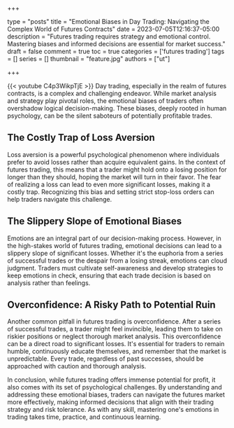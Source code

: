 +++

type = "posts"
title = "Emotional Biases in Day Trading: Navigating the Complex World of Futures Contracts"
date =  2023-07-05T12:16:37-05:00
description = "Futures trading requires strategy and emotional control. Mastering biases and informed decisions are essential for market success."
draft = false
comment = true
toc = true
categories = ['futures trading']
tags = []
series = []
thumbnail = "feature.jpg"
authors = ["ut"]

+++

{{< youtube C4p3WikpTjE >}}
Day trading, especially in the realm of futures contracts, is a complex and challenging endeavor. While market analysis and strategy play pivotal roles, the emotional biases of traders often overshadow logical decision-making. These biases, deeply rooted in human psychology, can be the silent saboteurs of potentially profitable trades.

## The Costly Trap of Loss Aversion
Loss aversion is a powerful psychological phenomenon where individuals prefer to avoid losses rather than acquire equivalent gains. In the context of futures trading, this means that a trader might hold onto a losing position for longer than they should, hoping the market will turn in their favor. The fear of realizing a loss can lead to even more significant losses, making it a costly trap. Recognizing this bias and setting strict stop-loss orders can help traders navigate this challenge.

## The Slippery Slope of Emotional Biases
Emotions are an integral part of our decision-making process. However, in the high-stakes world of futures trading, emotional decisions can lead to a slippery slope of significant losses. Whether it's the euphoria from a series of successful trades or the despair from a losing streak, emotions can cloud judgment. Traders must cultivate self-awareness and develop strategies to keep emotions in check, ensuring that each trade decision is based on analysis rather than feelings.

## Overconfidence: A Risky Path to Potential Ruin
Another common pitfall in futures trading is overconfidence. After a series of successful trades, a trader might feel invincible, leading them to take on riskier positions or neglect thorough market analysis. This overconfidence can be a direct road to significant losses. It's essential for traders to remain humble, continuously educate themselves, and remember that the market is unpredictable. Every trade, regardless of past successes, should be approached with caution and thorough analysis.

<!-- {{< youtubepl PL9uZis3GV47yLhTR0U2XddTyxKMiNYbWL >}} -->
In conclusion, while futures trading offers immense potential for profit, it also comes with its set of psychological challenges. By understanding and addressing these emotional biases, traders can navigate the futures market more effectively, making informed decisions that align with their trading strategy and risk tolerance. As with any skill, mastering one's emotions in trading takes time, practice, and continuous learning.

